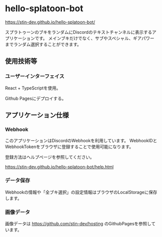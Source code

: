 # hello-splatoon-bot

https://stin-dev.github.io/hello-splatoon-bot/

スプラトゥーンのブキをランダムにDiscordのテキストチャンネルに表示するアプリケーションです。
メインブキだけでなく、サブやスペシャル、ギアパワーまでランダム選択することができます。

## 使用技術等

### ユーザーインターフェイス

React + TypeScriptを使用。

Github Pagesにデプロイする。

## アプリケーション仕様

### Webhook

このアプリケーションはDiscordのWebhookを利用しています。
WebhookIDとWebhookTokenをブラウザに登録することで使用可能になります。

登録方法はヘルプページを参照してください。

https://stin-dev.github.io/hello-splatoon-bot/help.html

### データ保存

Webhookの情報や「全ブキ選択」の設定情報はブラウザのLocalStorageに保存します。

### 画像データ

画像データは https://github.com/stin-dev/hosting のGithubPagesを参照しています。
